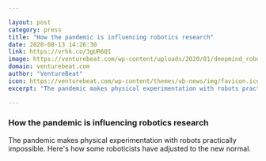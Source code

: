 ```yaml
---

layout: post
category: press
title: "How the pandemic is influencing robotics research"
date: 2020-08-13 14:26:30
link: https://vrhk.co/3gUR6QI
image: https://venturebeat.com/wp-content/uploads/2020/01/deepmind_robotics-e1578341793570.png?w=1200&strip=all
domain: venturebeat.com
author: "VentureBeat"
icon: https://venturebeat.com/wp-content/themes/vb-news/img/favicon.ico
excerpt: "The pandemic makes physical experimentation with robots practically impossible. Here's how some roboticists have adjusted to the new normal."

---
```


### How the pandemic is influencing robotics research

The pandemic makes physical experimentation with robots practically impossible. Here's how some roboticists have adjusted to the new normal.